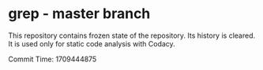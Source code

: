 # grep - master branch

This repository contains frozen state of the repository.
Its history is cleared. It is used only for static code
analysis with Codacy.

Commit Time: 1709444875